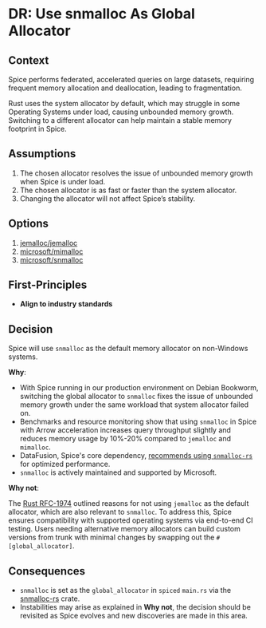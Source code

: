 # DR: Use snmalloc As Global Allocator

## Context

Spice performs federated, accelerated queries on large datasets, requiring frequent memory allocation and deallocation, leading to fragmentation.

Rust uses the system allocator by default, which may struggle in some Operating Systems under load, causing unbounded memory growth. Switching to a different allocator can help maintain a stable memory footprint in Spice.

## Assumptions

1. The chosen allocator resolves the issue of unbounded memory growth when Spice is under load.
2. The chosen allocator is as fast or faster than the system allocator.
3. Changing the allocator will not affect Spice’s stability.

## Options

1. [jemalloc/jemalloc](https://github.com/jemalloc/jemalloc)
2. [microsoft/mimalloc](https://github.com/microsoft/mimalloc)
3. [microsoft/snmalloc](https://github.com/Microsoft/snmalloc)

## First-Principles

- **Align to industry standards**

## Decision

Spice will use `snmalloc` as the default memory allocator on non-Windows systems.

**Why**:

- With Spice running in our production environment on Debian Bookworm, switching the global allocator to `snmalloc` fixes the issue of unbounded memory growth under the same workload that system allocator failed on.
- Benchmarks and resource monitoring show that using `snmalloc` in Spice with Arrow acceleration increases query throughput slightly and reduces memory usage by 10%-20% compared to `jemalloc` and `mimalloc`.
- DataFusion, Spice's core dependency, [recommends using `snmalloc-rs`](https://datafusion.apache.org/user-guide/example-usage.html) for optimized performance.
- `snmalloc` is actively maintained and supported by Microsoft.

**Why not**:

The [Rust RFC-1974](https://rust-lang.github.io/rfcs/1974-global-allocators.html#jemalloc) outlined reasons for not using `jemalloc` as the default allocator, which are also relevant to `snmalloc`.
To address this, Spice ensures compatibility with supported operating systems via end-to-end CI testing. Users needing alternative memory allocators can build custom versions from trunk with minimal changes by swapping out the `#[global_allocator]`.


## Consequences

- `snmalloc` is set as the `global_allocator` in `spiced` `main.rs` via the [snmalloc-rs](https://crates.io/crates/snmalloc-rs) crate.
- Instabilities may arise as explained in **Why not**, the decision should be revisited as Spice evolves and new discoveries are made in this area.
